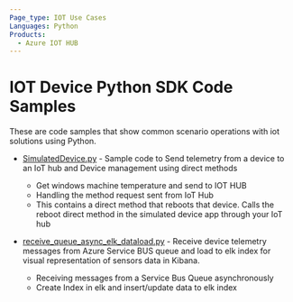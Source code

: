 ```yaml
---
Page_type: IOT Use Cases
Languages: Python
Products:
  - Azure IOT HUB
---
```


# IOT Device Python SDK Code Samples 

These are code samples that show common scenario operations with iot solutions using Python. 

- [SimulatedDevice.py](./azure-iothub/SimulatedDevice.py) - Sample code to Send telemetry from a device to an IoT hub and Device management using direct methods

    - Get windows machine temperature and send to IOT HUB
    - Handling the method request sent from IoT Hub
    - This contains a direct method that reboots that device. Calls the reboot direct method in the simulated device app through your IoT hub

- [receive_queue_async_elk_dataload.py](./azure-iothub/Sreceive_queue_async_elk_dataload.py) - Receive device telemetry messages from Azure Service BUS queue and load to elk index for visual representation of sensors data in Kibana.

   - Receiving messages from a Service Bus Queue asynchronously
   - Create Index in elk and insert/update data to elk index
